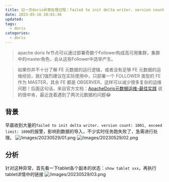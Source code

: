 ```yaml
---
title: 记一次doris异常处理过程：failed to init delta writer. version count: 1001, exceed limit: 500
date: 2023-05-16 20:01:36
updated:
tags:
  - doris
categories:
  - doris
---
```


> apache doris fe节点可以通过部署奇数个Follower构成高可用集群，集群中的master角色，会从这些Follower中选举产生。

> 如果你并不十分了解 FE 元数据的运行逻辑，或者没有足够 FE 元数据的运维经验，我们强烈建议在实际使用中，只部署一个 FOLLOWER 类型的 FE 作为 MASTER，其余 FE 都是 OBSERVER，这样可以减少很多复杂的运维问题！后面这句话，来自官方文档：[ApacheDoris元数据运维-最佳实践](https://doris.apache.org/zh-CN/docs/dev/admin-manual/maint-monitor/metadata-operation#%E6%9C%80%E4%BD%B3%E5%AE%9E%E8%B7%B5) 说的很中肯，最近连着遇到了两次元数据的问题😂

## 背景
早晨收到大量的```failed to init delta writer. version count: 1001, exceed limit: 1000```的报警，影响到数据的导入，不少实时任务跑失败了，急需进行处理。
![/images/20230529/01.png](报警图片)
![/images/20230529/02.png](报警图片)

## 分析
针对这种异常，首先看一下tablet各个副本的状态：```show tablet xxx```，再执行tablet详情中的链接
![/images/20230529/03.png](报警图片)



## 
